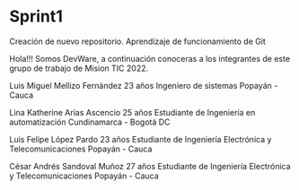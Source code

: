 # Sprint1
Creación de nuevo repositorio. Aprendizaje de funcionamiento de Git

Hola!!!
Somos DevWare, a continuación conoceras a los integrantes de este grupo de trabajo de Mision TIC 2022.

Luis Miguel Mellizo Fernández
23 años
Ingeniero de sistemas
Popayán - Cauca

Lina Katherine Arias Ascencio
25 años
Estudiante de Ingeniería en automatización
Cundinamarca - Bogotá DC

Luis Felipe López Pardo
23 años
Estudiante de Ingeniería Electrónica y Telecomunicaciones
Popayán - Cauca

César Andrés Sandoval Muñoz
27 años
Estudiante de Ingeniería Electrónica y Telecomunicaciones
Popayán - Cauca